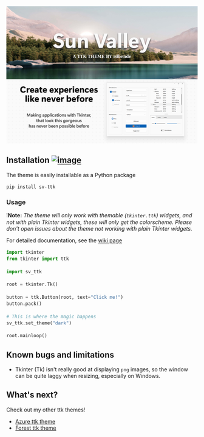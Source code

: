 <picture>
  <source media="(prefers-color-scheme: dark)" srcset="https://raw.githubusercontent.com/rdbende/Sun-Valley-ttk-theme/master/assets/hero_dark.png">
  <img alt="Cover image" src="https://raw.githubusercontent.com/rdbende/Sun-Valley-ttk-theme/master/assets/hero_light.png">
</picture>

## Installation [![image](https://static.pepy.tech/badge/sv-ttk)](https://pypi.org/project/sv-ttk)
The theme is easily installable as a Python package

```
pip install sv-ttk
```


### Usage
❕**Note:**
_The theme will only work with themable (`tkinter.ttk`) widgets, and not with plain Tkinter widgets, these will only get the colorscheme.
Please don't open issues about the theme not working with plain Tkinter widgets._

For detailed documentation, see the [wiki page](https://github.com/rdbende/Sun-Valley-ttk-theme/wiki/Usage-with-Python)

```python
import tkinter
from tkinter import ttk

import sv_ttk

root = tkinter.Tk()

button = ttk.Button(root, text="Click me!")
button.pack()

# This is where the magic happens
sv_ttk.set_theme("dark")

root.mainloop()
```


## Known bugs and limitations
- Tkinter (Tk) isn't really good at displaying `png` images, so the window can be quite laggy when resizing, especially on Windows.

## What's next?
Check out my other ttk themes!
- [Azure ttk theme](https://github.com/rdbende/Azure-ttk-theme)
- [Forest ttk theme](https://github.com/rdbende/Forest-ttk-theme)
